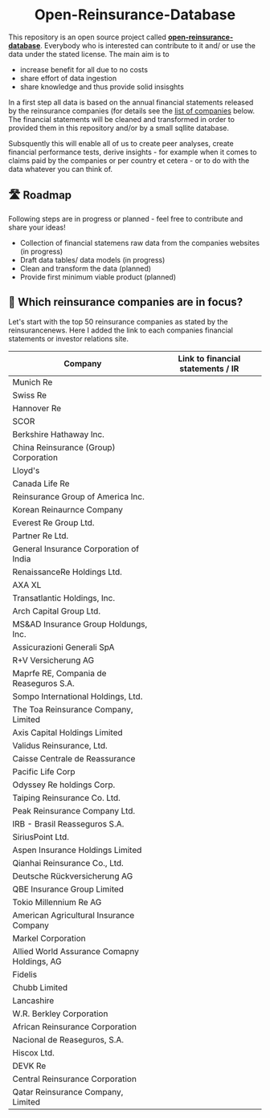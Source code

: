 <h1 align="center"> Open-Reinsurance-Database </h1>

This repository is an open source project called <ins>**open-reinsurance-database**</ins>. Everybody who is interested can contribute to it and/ or use the data under the stated license. The main aim is to

 - increase benefit for all due to no costs
 - share effort of data ingestion
 - share knowledge and thus provide solid insisghts
 
In a first step all data is based on the annual financial statements released by the reinsurance companies (for details see the [list of companies](#companies) below. The financial statements will be cleaned and transformed in order to provided them in this repository and/or by a small sqllite database.

Subsquently this will enable all of us to create peer analyses, create financial performance tests, derive insights - for example when it comes to claims paid by the companies or per country et cetera - or to do with the data whatever you can think of.

<h2>🛣 Roadmap</h2>

Following steps are in progress or planned - feel free to contribute and share your ideas!

- Collection of financial statemens raw data from the companies websites (in progress)
- Draft data tables/ data models (in progress)
- Clean and transform the data (planned)
- Provide first minimum viable product (planned)

<h2 id="companies"> 🧐 Which reinsurance companies are in focus?</h2>

Let's start with the top 50 reinsurance companies as stated by the reinsurancenews. Here I added the link to each companies financial statements or investor relations site.

| Company                                         | Link to financial statements / IR |
|-------------------------------------------------|-----------------------------------|
| Munich Re                                       |                                   |
| Swiss Re                                        |                                   |
| Hannover Re                                     |                                   |
| SCOR                                            |                                   |
| Berkshire Hathaway Inc.                         |                                   |
| China Reinsurance (Group) Corporation           |                                   |
| Lloyd's                                         |                                   |
| Canada Life Re                                  |                                   |
| Reinsurance Group of America Inc.               |                                   |
| Korean Reinaurnce Company                       |                                   |
| Everest Re Group Ltd.                           |                                   |
| Partner Re Ltd.                                 |                                   |
| General Insurance Corporation of India          |                                   |
| RenaissanceRe Holdings Ltd.                     |                                   |
| AXA XL                                          |                                   |
| Transatlantic Holdings, Inc.                    |                                   |
| Arch Capital Group Ltd.                         |                                   |
| MS&AD Insurance Group Holdungs, Inc.            |                                   |
| Assicurazioni Generali SpA                      |                                   |
| R+V Versicherung AG                             |                                   |
| Maprfe RE, Compania de Reaseguros S.A.          |                                   |
| Sompo International Holdings, Ltd.              |                                   |
| The Toa Reinsurance Company, Limited            |                                   |
| Axis Capital Holdings Limited                   |                                   |
| Validus Reinsurance, Ltd.                       |                                   |
| Caisse Centrale de Reassurance                  |                                   |
| Pacific Life Corp                               |                                   |
| Odyssey Re holdings Corp.                       |                                   |
| Taiping Reinsurance Co. Ltd.                    |                                   |
| Peak Reinsurance Company Ltd.                   |                                   |
| IRB - Brasil Reasseguros S.A.                   |                                   |
| SiriusPoint Ltd.                                |                                   |
| Aspen Insurance Holdings Limited                |                                   |
| Qianhai Reinsurance Co., Ltd.                   |                                   |
| Deutsche Rückversicherung AG                    |                                   |
| QBE Insurance Group Limited                     |                                   |
| Tokio Millennium Re AG                          |                                   |
| American Agricultural Insurance Company         |                                   |
| Markel Corporation                              |                                   |
| Allied World Assurance Comapny Holdings, AG     |                                   |
| Fidelis                                         |                                   |
| Chubb Limited                                   |                                   |
| Lancashire                                      |                                   |
| W.R. Berkley Corporation                        |                                   |
| African Reinsurance Corporation                 |                                   |
| Nacional de Reaseguros, S.A.                    |                                   |
| Hiscox Ltd.                                     |                                   |
| DEVK Re                                         |                                   |
| Central Reinsurance Corporation                 |                                   |
| Qatar Reinsurance Company, Limited              |                                   |



